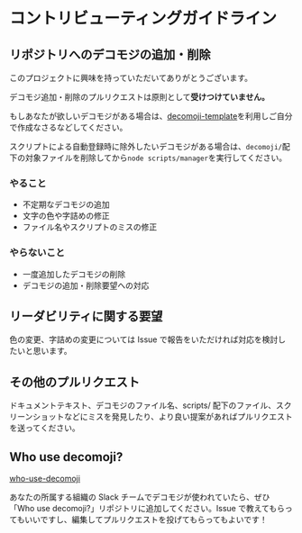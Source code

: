 # コントリビューティングガイドライン

## リポジトリへのデコモジの追加・削除

このプロジェクトに興味を持っていただいてありがとうございます。

デコモジ追加・削除のプルリクエストは原則として**受けつけていません。**

もしあなたが欲しいデコモジがある場合は、[decomoji-template](https://github.com/decomoji/decomoji-template)を利用しご自分で作成なさるなどしてください。

スクリプトによる自動登録時に除外したいデコモジがある場合は、`decomoji/`配下の対象ファイルを削除してから`node scripts/manager`を実行してください。

### やること

- 不定期なデコモジの追加
- 文字の色や字詰めの修正
- ファイル名やスクリプトのミスの修正

### やらないこと

- 一度追加したデコモジの削除
- デコモジの追加・削除要望への対応

## リーダビリティに関する要望

色の変更、字詰めの変更については Issue で報告をいただければ対応を検討したいと思います。

## その他のプルリクエスト

ドキュメントテキスト、デコモジのファイル名、scripts/ 配下のファイル、スクリーンショットなどにミスを発見したり、より良い提案があればプルリクエストを送ってください。

## Who use decomoji?

[who-use-decomoji](https://github.com/decomoji/who-use-decomoji)

あなたの所属する組織の Slack チームでデコモジが使われていたら、ぜひ「Who use decomoji?」リポジトリに追加してください。Issue で教えてもらってもいいですし、編集してプルリクエストを投げてもらってもよいです！

